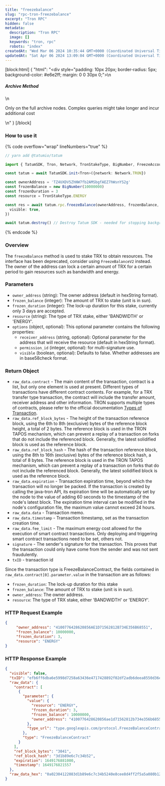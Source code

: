 ```yaml
---
title: "freezebalance"
slug: "rpc-tron-freezebalance"
excerpt: "Tron RPC"
hidden: false
metadata: 
  description: "Tron RPC"
  image: []
  keywords: "tron, rpc"
  robots: "index"
createdAt: "Wed Mar 06 2024 10:35:44 GMT+0000 (Coordinated Universal Time)"
updatedAt: "Sat Apr 06 2024 13:09:04 GMT+0000 (Coordinated Universal Time)"
---
```

[block:html]
{
  "html": "<div style=\"padding: 10px 20px; border-radius: 5px; background-color: #e6e2ff; margin: 0 0 30px 0;\">\n  <h5>Archive Method</h5>\n  <p>Only on the full archive nodes. Complex queries might take longer and incur additional cost</p>\n</div>"
}
[/block]


### How to use it

{% code overflow="wrap" lineNumbers="true" %}

```typescript
// yarn add @tatumio/tatum

import { TatumSDK, Tron, Network, TronStakeType, BigNumber, FreezeAccountOptions } from '@tatumio/tatum'

const tatum = await TatumSDK.init<Tron>({network: Network.TRON})

const ownerAddress = 'TZ4UXDV5ZhNW7fb2AMSbgfAEZ7hWsnYS2g'
const frozenBalance = new BigNumber(10000000)
const frozenDuration = 3
const resource = TronStakeType.ENERGY

const res = await tatum.rpc.freezeBalance(ownerAddress, frozenBalance, frozenDuration, resource, {
  visible: true,
})

await tatum.destroy() // Destroy Tatum SDK - needed for stopping background jobs
```

{% endcode %}

### Overview

The `freezeBalance` method is used to stake TRX to obtain resources. The interface has been deprecated, consider using `FreezeBalanceV2` instead. The owner of the address can lock a certain amount of TRX for a certain period to gain resources such as bandwidth and energy.

### Parameters

- `owner_address` (string): The owner address (default in hexString format).
- `frozen_balance` (integer): The amount of TRX to stake (unit is in sun).
- `frozen_duration` (integer): The lock-up duration for this stake, currently only 3 days are accepted.
- `resource` (string): The type of TRX stake, either 'BANDWIDTH' or 'ENERGY'.
- `options` (object, optional): This optional parameter contains the following properties:
  - `receiver_address` (string, optional): Optional parameter for the address that will receive the resource (default in hexString format).
  - `permission_id` (integer, optional): for multi-signature use.
  - `visible` (boolean, optional): Defaults to false. Whether addresses are in base58check format.

### Return Object

- `raw_data.contract` - The main content of the transaction, contract is a list, but only one element is used at present. Different types of transactions have different contract contents. For example, for a TRX transfer type transaction, the contract will include the transfer amount, receiver address and other information. TRON supports multiple types of contracts, please refer to the official documentation [Types of Transaction](https://developers.tron.network/docs/tron-protocol-transaction#types-of-transaction).
- `raw_data.ref_block_bytes` - The height of the transaction reference block, using the 6th to 8th (exclusive) bytes of the reference block height, a total of 2 bytes. The reference block is used in the TRON TAPOS mechanism, which can prevent a replay of a transaction on forks that do not include the referenced block. Generally, the latest solidified block is used as the reference block.
- `raw_data.ref_block_hash` - The hash of the transaction reference block, using the 8th to 16th (exclusive) bytes of the reference block hash, a total of 8 bytes. The reference block is used in the TRON TAPOS mechanism, which can prevent a replay of a transaction on forks that do not include the referenced block. Generally, the latest solidified block is used as the reference block.
- `raw_data.expiration` - Transaction expiration time, beyond which the transaction will no longer be packed. If the transaction is created by calling the java-tron API, its expiration time will be automatically set by the node to the value of adding 60 seconds to the timestamp of the node's latest block. The expiration time interval can be modified in the node's configuration file, the maximum value cannot exceed 24 hours.
- `raw_data.data` - Transaction memo.
- `raw_data.timestamp` - Transaction timestamp, set as the transaction creation time.
- `raw_data.fee_limit` - The maximum energy cost allowed for the execution of smart contract transactions. Only deploying and triggering smart contract transactions need to be set, others not.
- `signature` - The sender's signature for the transaction. This proves that the transaction could only have come from the sender and was not sent fraudulently.
- `txID` - transaction id

Since the transaction type is FreezeBalanceContract, the fields contained in `raw_data.contract[0].parameter.value` in the transaction are as follows:

- `frozen_duration`: The lock-up duration for this stake
- `frozen_balance`: The amount of TRX to stake (unit is in sun).
- `owner_address`: The owner address.
- `resource`: The type of TRX stake, either 'BANDWIDTH' or 'ENERGY'.

### HTTP Request Example

```json
{
     "owner_address": "4100776428620856AE1D71562812B734E356B68551",
     "frozen_balance": 10000000,
     "frozen_duration": 3,
     "resource": "ENERGY"
}
```

### HTTP Response Example

```json
{
  "visible": false,
  "txID": "efb6ff6dba6e5998d7258a63436e4717428892f02df2adb6deea8550d36e5e34",
  "raw_data": {
    "contract": [
      {
        "parameter": {
          "value": {
            "resource": "ENERGY",
            "frozen_duration": 3,
            "frozen_balance": 10000000,
            "owner_address": "4100776428620856ae1d71562812b734e356b68551"
          },
          "type_url": "type.googleapis.com/protocol.FreezeBalanceContract"
        },
        "type": "FreezeBalanceContract"
      }
    ],
    "ref_block_bytes": "3041",
    "ref_block_hash": "3d1b89e6c7c34b52",
    "expiration": 1649176881000,
    "timestamp": 1649176821557
  },
  "raw_data_hex": "0a02304122083d1b89e6c7c34b5240e8cee8d4ff2f5a5a080b12560a32747970652e676f6f676c65617069732e636f6d2f70726f746f636f6c2e467265657a6542616c616e6365436f6e747261637412200a154100776428620856ae1d71562812b734e356b685511080ade2041803500170b5fee4d4ff2f"
}
```
